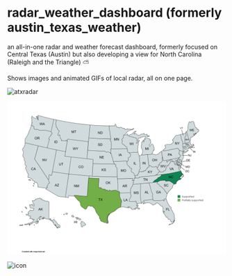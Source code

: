 # radar_weather_dashboard (formerly austin_texas_weather)

an all-in-one radar and weather forecast dashboard, formerly focused on Central Texas (Austin) but also developing a view for North Carolina (Raleigh and the Triangle) ⛅

Shows images and animated GIFs of local radar, all on one page.

![atxradar](atxradar.png)

![wx](wx.png)

![icon](weather_sp.gif)

